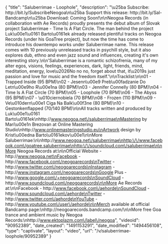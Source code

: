 {
    "title": "Saluberrimae - Loophole",
    "description": "\u25ba Subscribe: http:\/\/bit.ly\/SubscribeNeogoa\n\u25ba Support this release: http:\/\/bit.ly\/Sal-Bandcamp\n\u25ba Download: Coming Soon!\n\nNeogoa Records (in collaboration with Ae Records) proudly presents the debut album of Slovak project Saluberrimae - Time Is A Flat Circle. The man behind the project Luk\u00e1\u0161 Barto\u0161ek already released plentiful tracks on Neogoa Records (under his GoaTree project), but now the time has come to introduce his downtempo works under Saluberrimae name. This release comes with 10 previously unreleased tracks in psychill style, but it also explores dub, ethno and even jazz sound and influences, creating it's own interesting story.\n\n'Saluberrimae is a romantic schizofrenia, many of my alter egos, visions, feelings, experiences, dark, light, friends, mind, meditation, energy, love\u2026No no no, forget about that, it\u2019s just passion and love for music and the freedom itself.'\n\nTracklist:\n\n01 - Trapped Inside (95 BPM)\n02 - Jesenn\u00e9 Preb\u00fadzanie Do Letn\u00e9ho R\u00e1na (80 BPM)\n03 - Jennifer Connelly (80 BPM)\n04 - Time Is A Flat Circle (70 BPM)\n05 - Loophole (70 BPM)\n06 - The Abyss (95 BPM)\n07 - \u010ciernobiela (70 BPM)\n08 - Frozen (110 BPM)\n09 - Ve\u010dern\u00e1 Ciga Na Balk\u00f3ne (80 BPM)\n10 - Gestonkenflapped (70\/140 BPM)\n\nAll tracks written and produced by Luk\u00e1\u0161 Barto\u0161ek\nhttp:\/\/www.neogoa.net\/saluberrimae\nMastering by Mari\u00e1n Brezovan at Online Mastering Studio\nhttp:\/\/www.onlinemasteringstudio.eu\nArtwork design by Krist\u00edna Barto\u0161ekov\u00e1\n\nMore Saluberrimae:\n\nhttp:\/\/www.neogoa.net\/saluberrimae\nhttp:\/\/www.facebook.com\/goatree.saluberrimae\nhttp:\/\/soundcloud.com\/saluberrimae\n\nMore Neogoa Records at:\n\nOfficial Website - http:\/\/www.neogoa.net\nFacebook - http:\/\/www.facebook.com\/neogoarecords\nTwitter - http:\/\/www.twitter.com\/neogoarecords\nInstagram - http:\/\/www.instagram.com\/neogoarecords\nGoogle Plus - http:\/\/www.google.com\/+neogoarecords\nSoundCloud - http:\/\/www.soundcloud.com\/neogoarecords\n\nMore Ae Records at:\n\nFacebook - http:\/\/www.facebook.com\/aehorde\nSoundCloud - http:\/\/www.soundcloud.com\/aehorde\nTwitter - http:\/\/www.twitter.com\/aehorde\nYouTube - http:\/\/www.youtube.com\/user\/aehorde\n\nMerch available at official Bandcamp page:\nhttp:\/\/neogoarecords.bandcamp.com\/\n\nMore free Goa trance and ambient music by Neogoa Records:\nhttp:\/\/www.ektoplazm.com\/label\/neogoa",
    "videoid": "90952389",
    "date_created": "1491153291",
    "date_modified": "1494456108",
    "type": "captivate",
    "layout": "video",
    "url": "\/v\/saluberrimae-loophole\/90952389"
}